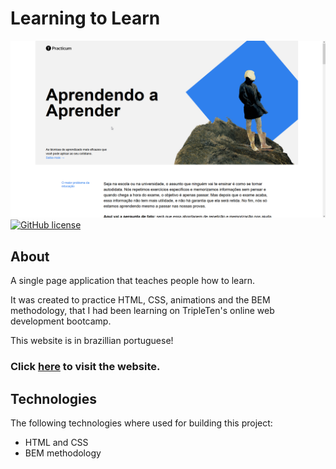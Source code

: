 # Learning to Learn

![Front page image](./assets/img/frontpage.png)
[![GitHub license](https://img.shields.io/github/license/Naereen/StrapDown.js.svg)](https://github.com/anynoise00/learning-to-learn/blob/main/LICENSE)

## About

A single page application that teaches people how to learn.

It was created to practice HTML, CSS, animations and the BEM methodology, that I had been learning on TripleTen's online web development bootcamp.

This website is in brazillian portuguese!

### Click [here](https://anynoise00.github.io/learning-to-learn/) to visit the website.

## Technologies

The following technologies where used for building this project:

- HTML and CSS
- BEM methodology
